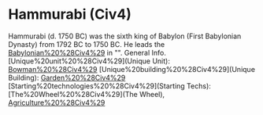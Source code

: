 # Hammurabi (Civ4)

Hammurabi (d. 1750 BC) was the sixth king of Babylon (First Babylonian Dynasty) from 1792 BC to 1750 BC. He leads the [Babylonian%20%28Civ4%29](Babylonians) in "".
General Info.
[Unique%20unit%20%28Civ4%29](Unique Unit): [Bowman%20%28Civ4%29](Bowman)
[Unique%20building%20%28Civ4%29](Unique Building): [Garden%20%28Civ4%29](Garden)
[Starting%20technologies%20%28Civ4%29](Starting Techs): [The%20Wheel%20%28Civ4%29](The Wheel), [Agriculture%20%28Civ4%29](Agriculture)